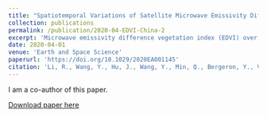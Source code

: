 ```yaml
---
title: "Spatiotemporal Variations of Satellite Microwave Emissivity Difference Vegetation Index in China Under Clear and Cloudy Skies"
collection: publications
permalink: /publication/2020-04-EDVI-China-2
excerpt: 'Microwave emissivity difference vegetation index (EDVI) over China is investigated.'
date: 2020-04-01
venue: 'Earth and Space Science'
paperurl: 'https://doi.org/10.1029/2020EA001145'
citation: 'Li, R., Wang, Y., Hu, J., Wang, Y., Min, Q., Bergeron, Y., Valeria, O., Gao, Z., Liu, J., & Fu, Y. (2020). Spatiotemporal Variations of Satellite Microwave Emissivity Difference Vegetation Index in China Under Clear and Cloudy Skies. Earth and Space Science, 7(5), e2020EA001145. https://doi.org/10.1029/2020EA001145'
---
```


I am a co-author of this paper.

[Download paper here](https://doi.org/10.1029/2020EA001145)
